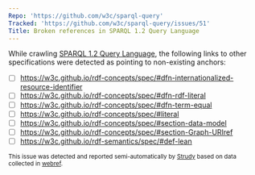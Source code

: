 ```yaml
---
Repo: 'https://github.com/w3c/sparql-query'
Tracked: 'https://github.com/w3c/sparql-query/issues/51'
Title: Broken references in SPARQL 1.2 Query Language
---
```


While crawling [SPARQL 1.2 Query Language](https://w3c.github.io/sparql-query/spec/), the following links to other specifications were detected as pointing to non-existing anchors:
* [ ] https://w3c.github.io/rdf-concepts/spec/#dfn-internationalized-resource-identifier
* [ ] https://w3c.github.io/rdf-concepts/spec/#dfn-rdf-literal
* [ ] https://w3c.github.io/rdf-concepts/spec/#dfn-term-equal
* [ ] https://w3c.github.io/rdf-concepts/spec/#literal
* [ ] https://w3c.github.io/rdf-concepts/spec/#section-data-model
* [ ] https://w3c.github.io/rdf-concepts/spec/#section-Graph-URIref
* [ ] https://w3c.github.io/rdf-semantics/spec/#def-lean

<sub>This issue was detected and reported semi-automatically by [Strudy](https://github.com/w3c/strudy/) based on data collected in [webref](https://github.com/w3c/webref/).</sub>
